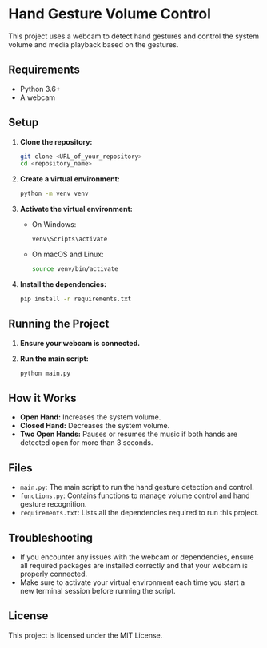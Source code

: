 # Hand Gesture Volume Control

This project uses a webcam to detect hand gestures and control the system volume and media playback based on the gestures.

## Requirements

- Python 3.6+
- A webcam

## Setup

1. **Clone the repository:**

    ```sh
    git clone <URL_of_your_repository>
    cd <repository_name>
    ```

2. **Create a virtual environment:**

    ```sh
    python -m venv venv
    ```

3. **Activate the virtual environment:**

    - On Windows:

        ```sh
        venv\Scripts\activate
        ```

    - On macOS and Linux:

        ```sh
        source venv/bin/activate
        ```

4. **Install the dependencies:**

    ```sh
    pip install -r requirements.txt
    ```

## Running the Project

1. **Ensure your webcam is connected.**

2. **Run the main script:**

    ```sh
    python main.py
    ```

## How it Works

- **Open Hand:** Increases the system volume.
- **Closed Hand:** Decreases the system volume.
- **Two Open Hands:** Pauses or resumes the music if both hands are detected open for more than 3 seconds.

## Files

- `main.py`: The main script to run the hand gesture detection and control.
- `functions.py`: Contains functions to manage volume control and hand gesture recognition.
- `requirements.txt`: Lists all the dependencies required to run this project.

## Troubleshooting

- If you encounter any issues with the webcam or dependencies, ensure all required packages are installed correctly and that your webcam is properly connected.
- Make sure to activate your virtual environment each time you start a new terminal session before running the script.

## License

This project is licensed under the MIT License.

